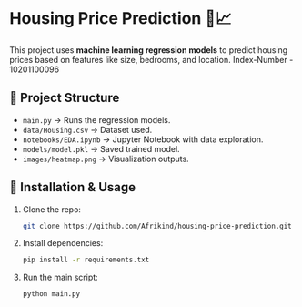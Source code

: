 # Housing Price Prediction 🏡📈

This project uses **machine learning regression models** to predict housing prices based on features like size, bedrooms, and location.
Index-Number - 10201100096

## 📂 Project Structure
- `main.py` → Runs the regression models.
- `data/Housing.csv` → Dataset used.
- `notebooks/EDA.ipynb` → Jupyter Notebook with data exploration.
- `models/model.pkl` → Saved trained model.
- `images/heatmap.png` → Visualization outputs.

## 📌 Installation & Usage
1. Clone the repo:
   ```bash
   git clone https://github.com/Afrikind/housing-price-prediction.git
   ```
2. Install dependencies:
   ```bash
   pip install -r requirements.txt
   ```
3. Run the main script:
   ```bash
   python main.py
   
